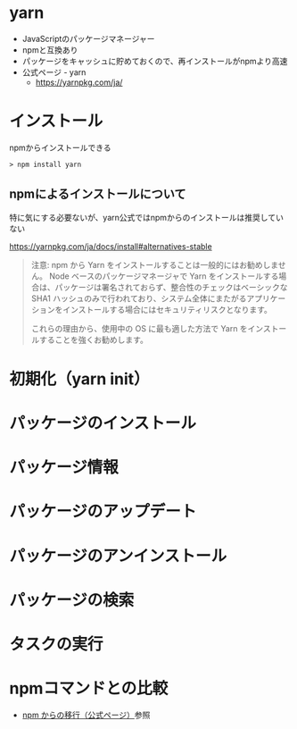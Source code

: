 # yarn

- JavaScriptのパッケージマネージャー
- npmと互換あり
- パッケージをキャッシュに貯めておくので、再インストールがnpmより高速
- 公式ページ - yarn
    - https://yarnpkg.com/ja/

# インストール

npmからインストールできる

```
> npm install yarn
```

## npmによるインストールについて

特に気にする必要ないが、yarn公式ではnpmからのインストールは推奨していない

https://yarnpkg.com/ja/docs/install#alternatives-stable


> 注意: npm から Yarn をインストールすることは一般的にはお勧めしません。 Node ベースのパッケージマネージャで Yarn をインストールする場合は、パッケージは署名されておらず、整合性のチェックはベーシックな SHA1 ハッシュのみで行われており、システム全体にまたがるアプリケーションをインストールする場合にはセキュリティリスクとなります。
>
> これらの理由から、使用中の OS に最も適した方法で Yarn をインストールすることを強くお勧めします。

# 初期化（yarn init）

# パッケージのインストール

# パッケージ情報

# パッケージのアップデート

# パッケージのアンインストール

# パッケージの検索

# タスクの実行

# npmコマンドとの比較

- [npm からの移行（公式ページ）](https://yarnpkg.com/ja/docs/migrating-from-npm)参照